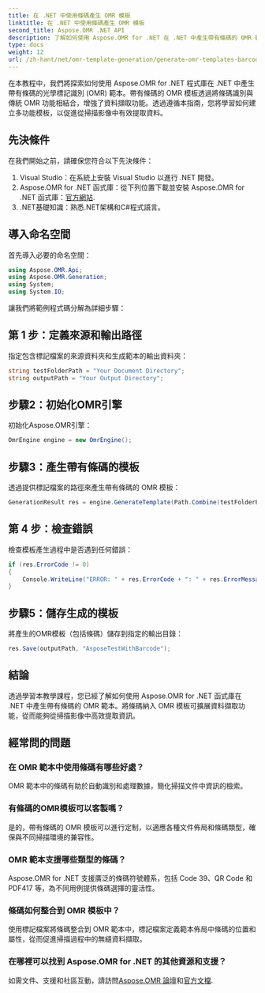 ```yaml
---
title: 在 .NET 中使用條碼產生 OMR 模板
linktitle: 在 .NET 中使用條碼產生 OMR 模板
second_title: Aspose.OMR .NET API
description: 了解如何使用 Aspose.OMR for .NET 在 .NET 中產生帶有條碼的 OMR 範本。透過條碼整合簡化從掃描影像中提取資料！
type: docs
weight: 12
url: /zh-hant/net/omr-template-generation/generate-omr-templates-barcode/
---
```

在本教程中，我們將探索如何使用 Aspose.OMR for .NET 程式庫在 .NET 中產生帶有條碼的光學標記識別 (OMR) 範本。帶有條碼的 OMR 模板透過將條碼識別與傳統 OMR 功能相結合，增強了資料擷取功能。透過遵循本指南，您將學習如何建立多功能模板，以促進從掃描影像中有效提取資料。
## 先決條件
在我們開始之前，請確保您符合以下先決條件：
1. Visual Studio：在系統上安裝 Visual Studio 以進行 .NET 開發。
2.  Aspose.OMR for .NET 函式庫：從下列位置下載並安裝 Aspose.OMR for .NET 函式庫：[官方網站](https://releases.aspose.com/omr/net/).
3. .NET基礎知識：熟悉.NET架構和C#程式語言。
## 導入命名空間
首先導入必要的命名空間：
```csharp
using Aspose.OMR.Api;
using Aspose.OMR.Generation;
using System;
using System.IO;
```
讓我們將範例程式碼分解為詳細步驟：
## 第 1 步：定義來源和輸出路徑
指定包含標記檔案的來源資料夾和生成範本的輸出資料夾：
```csharp
string testFolderPath = "Your Document Directory";
string outputPath = "Your Output Directory";
```
## 步驟2：初始化OMR引擎
初始化Aspose.OMR引擎：
```csharp
OmrEngine engine = new OmrEngine();
```
## 步驟3：產生帶有條碼的模板
透過提供標記檔案的路徑來產生帶有條碼的 OMR 模板：
```csharp
GenerationResult res = engine.GenerateTemplate(Path.Combine(testFolderPath, "AsposeTestWithBarcode.txt"));
```
## 第 4 步：檢查錯誤
檢查模板產生過程中是否遇到任何錯誤：
```csharp
if (res.ErrorCode != 0)
{
    Console.WriteLine("ERROR: " + res.ErrorCode + ": " + res.ErrorMessage);
}
```
## 步驟5：儲存生成的模板
將產生的OMR模板（包括條碼）儲存到指定的輸出目錄：
```csharp
res.Save(outputPath, "AsposeTestWithBarcode");
```
## 結論
透過學習本教學課程，您已經了解如何使用 Aspose.OMR for .NET 函式庫在 .NET 中產生帶有條碼的 OMR 範本。將條碼納入 OMR 模板可擴展資料擷取功能，從而能夠從掃描影像中高效提取資訊。
## 經常問的問題
### 在 OMR 範本中使用條碼有哪些好處？
OMR 範本中的條碼有助於自動識別和處理數據，簡化掃描文件中資訊的檢索。
### 有條碼的OMR模板可以客製嗎？
是的，帶有條碼的 OMR 模板可以進行定制，以適應各種文件佈局和條碼類型，確保與不同掃描環境的兼容性。
### OMR 範本支援哪些類型的條碼？
Aspose.OMR for .NET 支援廣泛的條碼符號體系，包括 Code 39、QR Code 和 PDF417 等，為不同用例提供條碼選擇的靈活性。
### 條碼如何整合到 OMR 模板中？
使用標記檔案將條碼整合到 OMR 範本中，標記檔案定義範本佈局中條碼的位置和屬性，從而促進掃描過程中的無縫資料擷取。
### 在哪裡可以找到 Aspose.OMR for .NET 的其他資源和支援？
如需文件、支援和社區互動，請訪問[Aspose.OMR 論壇](https://forum.aspose.com/c/omr/38)和[官方文檔](https://reference.aspose.com/omr/net/).